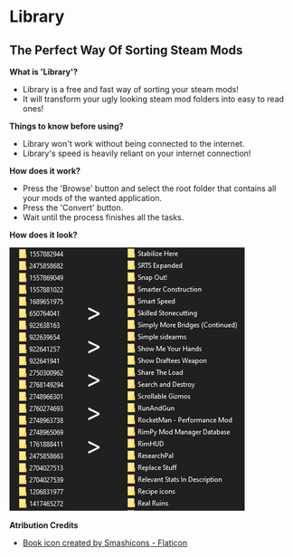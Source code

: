 # Library
## The Perfect Way Of Sorting Steam Mods

**What is 'Library'?**
- Library is a free and fast way of sorting your steam mods!
- It will transform your ugly looking steam mod folders into easy to read ones!

**Things to know before using?**
- Library won't work without being connected to the internet.
- Library's speed is heavily reliant on your internet connection!

**How does it work?**
- Press the 'Browse' button and select the root folder that contains all your mods of the wanted application.
- Press the 'Convert' button.
- Wait until the process finishes all the tasks.

**How does it look?**

![Preview](https://github.com/TastyLollipop/Library/blob/main/Preview.png?raw=true)

**Atribution Credits**
- <a href="https://www.flaticon.com/free-icons/book" title="book icons">Book icon created by Smashicons - Flaticon</a>
